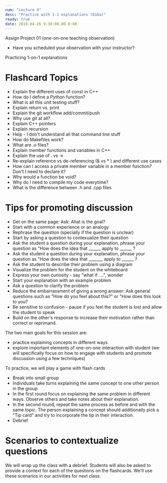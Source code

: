 ```yaml
---
num: "Lecture 4"
desc: "Practice with 1-1 explanations (Diba)"
ready: true
date: 2018-04-26 9:30:00.00-8:00
---
```


Assign Project 01 (one-on-one teaching observation)
* Have you scheduled your observation with your instructor?


Practicing 1-on-1 explanations 

# Flashcard Topics

* Explain the different uses of const in C++
* How do I define a Python function?
* What is all this unit testing stuff?
* Explain return vs. print
* Explain the git workflow add/commit/push
* Why use git at all?
* Explain C++ pointers
* Explain recursion
* Help - I don't understand all that command line stuff
* How do Makefiles work?
* What are .o files?
* Explain  member functions and variables in C++ 
* Explain the use of . vs ->
* Re-explain reference vs de-referencing (& vs * ) and different use cases
* How can I access a private member variable in a member function? Don't I need to declare it?
* Why would a function be void?
* Why do I need to compile my code everytime?
* What is the difference between .h and .cpp files

# Tips for promoting discussion

* Get on the same page: Ask: Ahat is the goal?
* Start with a common experience or an analogy
* Rephrase the question (specially if the question is unclear)
* Start by asking a question to contexualize their question
* Ask the student a question during your explanation, phrase your question as "How does the idea that ______ apply to ______ ?
* Ask the student a question during your explanation, phrase your question as "How does the idea that _______ apply to ______ ?
* Ask the student to describe their problem using a diagram
* Visualize the problem for the student on the whiteboard
* Express your own curiosity - say "what if ....", wonder
* Start your explanation with an example problem
* Ask a question to clarify the problem
* Reduce the embarrassment of giving a wrong answer: Ask general questions such as "How do you feel about this?" or "How does this look to you?
* Be sensitive to confusion - pause if you feel the student is lost and allow the student to speak
* Build on the other's response to increase their motivation rather than correct or reprimand.


The two main goals for this session are:
* practice explaining concepts in different ways
* explore important elements of one-on-one interaction with student 
(we will specifically focus on how to engage with students and promote discussion using a few techniques)


To practice, we will play a game with flash cards
* Break into small group
* Individuals take turns explaining the same concept to one other person in the group
* In the first round focus on explaining the same problem in different ways. Observe others and take notes about their explanation.
* In the second round, repeat the same process as before and with the same topic. The person explaining a concept should additionally pick a "Tip card" and try to incorporate the tip in their interaction. 
* Debrief

# Scenarios to contextualize questions

We will wrap up the class with a debrief. Students will also be asked to provide a context for each of the questions on the flashcards. We'll use these scenarios in our activities for next class.


